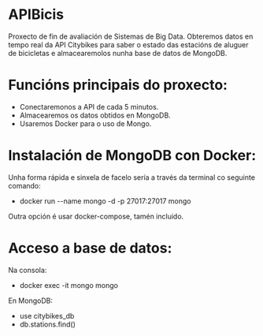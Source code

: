 # APIBicis
Proxecto de fin de avaliación de Sistemas de Big Data. Obteremos datos en tempo real da API Citybikes para saber o estado das estacións de aluguer de bicicletas e almacearemolos nunha base de datos de MongoDB.

# Funcións principais do proxecto:
- Conectaremonos a API de cada 5 minutos.
- Almacearemos os datos obtidos en MongoDB.
- Usaremos Docker para o uso de Mongo.

# Instalación de MongoDB con Docker:
Unha forma rápida e sinxela de facelo sería a través da terminal co seguinte comando:
- docker run --name mongo -d -p 27017:27017 mongo

Outra opción é usar docker-compose, tamén incluido.

# Acceso a base de datos:
Na consola:
- docker exec -it mongo mongo

En MongoDB:
- use citybikes_db
- db.stations.find()

